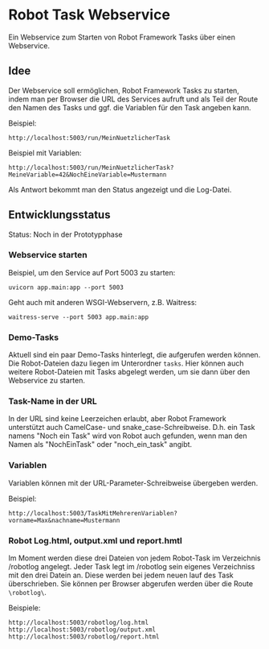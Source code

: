 # Robot Task Webservice

Ein Webservice zum Starten von Robot Framework Tasks über einen Webservice.


## Idee

Der Webservice soll ermöglichen, Robot Framework Tasks zu starten, indem
man per Browser die URL des Services aufruft und als Teil der Route den Namen
des Tasks und ggf. die Variablen für den Task angeben kann.

Beispiel:

    http://localhost:5003/run/MeinNuetzlicherTask

Beispiel mit Variablen:

    http://localhost:5003/run/MeinNuetzlicherTask?MeineVariable=42&NochEineVariable=Mustermann

Als Antwort bekommt man den Status angezeigt und die Log-Datei.


## Entwicklungsstatus

Status: Noch in der Prototypphase


### Webservice starten

Beispiel, um den Service auf Port 5003 zu starten:

    
    uvicorn app.main:app --port 5003

Geht auch mit anderen WSGI-Webservern, z.B. Waitress:

    waitress-serve --port 5003 app.main:app


### Demo-Tasks

Aktuell sind ein paar Demo-Tasks hinterlegt, die aufgerufen werden können.
Die Robot-Dateien dazu liegen im Unterordner ``tasks``.
Hier können auch weitere Robot-Dateien mit Tasks abgelegt werden, um
sie dann über den Webservice zu starten.


### Task-Name in der URL

In der URL sind keine Leerzeichen erlaubt, aber Robot Framework unterstützt
auch CamelCase- und snake_case-Schreibweise. D.h. ein Task namens "Noch ein Task"
wird von Robot auch gefunden, wenn man den Namen als "NochEinTask" oder
"noch_ein_task" angibt.


### Variablen

Variablen können mit der URL-Parameter-Schreibweise übergeben werden.

Beispiel:

    http://localhost:5003/TaskMitMehrerenVariablen?vorname=Max&nachname=Mustermann


### Robot Log.html, output.xml und report.hmtl

Im Moment werden diese drei Dateien von jedem Robot-Task im Verzeichnis /robotlog angelegt.
Jeder Task legt im /robotlog sein eigenes Verzeichniss mit den drei Datein an. Diese werden 
bei jedem neuen lauf des Task überschrieben.
Sie können per Browser abgerufen werden über die Route ``\robotlog\``.

Beispiele:

    http://localhost:5003/robotlog/log.html
    http://localhost:5003/robotlog/output.xml
    http://localhost:5003/robotlog/report.html
